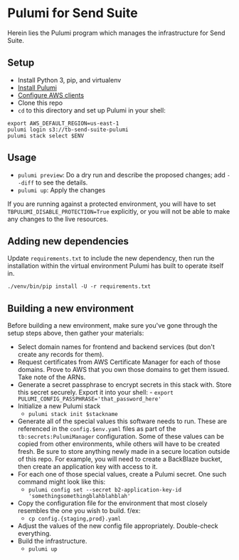# Pulumi for Send Suite

Herein lies the Pulumi program which manages the infrastructure for Send Suite.


## Setup

- Install Python 3, pip, and virtualenv
- [Install Pulumi](https://www.pulumi.com/docs/install/)
- [Configure AWS clients](https://docs.aws.amazon.com/cli/latest/userguide/cli-chap-configure.html)
- Clone this repo
- `cd` to this directory and set up Pulumi in your shell:

```
export AWS_DEFAULT_REGION=us-east-1
pulumi login s3://tb-send-suite-pulumi
pulumi stack select $ENV
```

## Usage

- `pulumi preview`: Do a dry run and describe the proposed changes; add `--diff` to see the details.
- `pulumi up`: Apply the changes

If you are running against a protected environment, you will have to set `TBPULUMI_DISABLE_PROTECTION=True`
explicitly, or you will not be able to make any changes to the live resources.


## Adding new dependencies

Update `requirements.txt` to include the new dependency, then run the installation within the
virtual environment Pulumi has built to operate itself in.

```
./venv/bin/pip install -U -r requirements.txt
```


## Building a new environment

Before building a new environment, make sure you've gone through the setup steps above, then gather your materials:

- Select domain names for frontend and backend services (but don't create any records for them).
- Request certificates from AWS Certificate Manager for each of those domains. Prove to AWS that you own those domains
    to get them issued. Take note of the ARNs.
- Generate a secret passphrase to encrypt secrets in this stack with. Store this secret securely. Export it into your
    shell:
        - `export PULUMI_CONFIG_PASSPHRASE='that_password_here'`
- Initialize a new Pulumi stack
    - `pulumi stack init $stackname`
- Generate all of the special values this software needs to run. These are referenced in the `config.$env.yaml` files
    as part of the `tb:secrets:PulumiManager` configuration. Some of these values can be copied from other environments,
    while others will have to be created fresh. Be sure to store anything newly made in a secure location outside of
    this repo. For example, you will need to create a BackBlaze bucket, then create an application key with access to
    it.
- For each one of those special values, create a Pulumi secret. One such command might look like this:
    - `pulumi config set --secret b2-application-key-id 'somethingsomethingblahblahblah'`
- Copy the configuration file for the environment that most closely resembles the one you wish to build. f/ex:
    - `cp config.{staging,prod}.yaml`
- Adjust the values of the new config file appropriately. Double-check everything.
- Build the infrastructure.
    - `pulumi up`